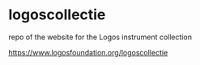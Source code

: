 # logoscollectie
repo of the website for the Logos instrument collection

https://www.logosfoundation.org/logoscollectie
